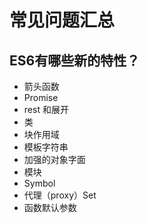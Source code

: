 # 常见问题汇总

## ES6有哪些新的特性？
* 箭头函数
* Promise
* rest 和展开
* 类
* 块作用域
* 模板字符串
* 加强的对象字面
* 模块
* Symbol
* 代理（proxy）Set
* 函数默认参数